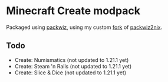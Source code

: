 # Minecraft Create modpack

Packaged using [packwiz](https://packwiz.infra.link), using my custom
[fork](https://github.com/LarsvanDartel/packwiz2nix/tree/rewrite) of
[packwiz2nix](https://github.com/getchoo/packwiz2nix).

## Todo

- Create: Numismatics (not updated to 1.21.1 yet)
- Create: Steam 'n Rails (not updated to 1.21.1 yet)
- Create: Slice & Dice (not updated to 1.21.1 yet)
